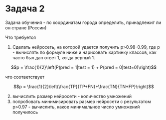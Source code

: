 # Задача 2

Задача обучения - по координатам города определить, принадлежит ли он стране (России)

Что требуется
1) Сделать нейросеть, на которой удается получить p>0.98-0.99, где p - вычислять по формуле ниже и нарисовать картинку классов, как часто был дан ответ 1, когда верный 1.

$$p = \frac{1}{2}\left(P(pred = 1|test = 1) + P(pred = 0|test=0)\right)$$

что соответствует

$$p = \frac{1}{2}\left(\frac{TP}{TP+FN}+\frac{TN}{TN+FP}\right)$$

2) вычислить размер нейросети - количество умножений
3) попробовать минимизировать размер нейросети с результатом p>0.97 - вычислить, какое минимальное число умножений получилось